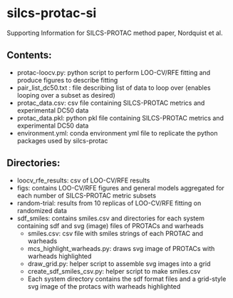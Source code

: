 # silcs-protac-si
Supporting Information for SILCS-PROTAC method paper, Nordquist et al.

## Contents:
* protac-loocv.py: python script to perform LOO-CV/RFE fitting and produce figures to describe fitting
* pair_list_dc50.txt : file describing list of data to loop over (enables looping over a subset as desired)
* protac_data.csv: csv file containing SILCS-PROTAC metrics and experimental DC50 data
* protac_data.pkl: python pkl file containing SILCS-PROTAC metrics and experimental DC50 data
* environment.yml: conda environment yml file to replicate the python packages used by silcs-protac

## Directories:
* loocv_rfe_results: csv of LOO-CV/RFE results
* figs: contains LOO-CV/RFE figures and general models aggregated for each number of SILCS-PROTAC metric subsets
* random-trial: results from 10 replicas of LOO-CV/RFE fitting on randomized data
* sdf_smiles: contains smiles.csv and directories for each system containing sdf and svg (image) files of PROTACs and warheads
  * smiles.csv: csv file with smiles strings of each PROTAC and warheads
  * mcs_highlight_warheads.py: draws svg image of PROTACs with warheads highlighted
  * draw_grid.py: helper script to assemble svg images into a grid
  * create_sdf_smiles_csv.py: helper script to make smiles.csv
  * Each system directory contains the sdf format files and a grid-style svg image of the protacs with warheads highlighted


